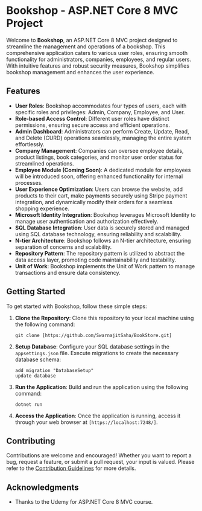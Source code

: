 # Bookshop - ASP.NET Core 8 MVC Project

Welcome to **Bookshop**, an ASP.NET Core 8 MVC project designed to streamline the management and operations of a bookshop. This comprehensive application caters to various user roles, ensuring smooth functionality for administrators, companies, employees, and regular users. With intuitive features and robust security measures, Bookshop simplifies bookshop management and enhances the user experience.

## Features

- **User Roles**: Bookshop accommodates four types of users, each with specific roles and privileges: Admin, Company, Employee, and User.
- **Role-based Access Control**: Different user roles have distinct permissions, ensuring secure access and efficient operations.
- **Admin Dashboard**: Administrators can perform Create, Update, Read, and Delete (CURD) operations seamlessly, managing the entire system effortlessly.
- **Company Management**: Companies can oversee employee details, product listings, book categories, and monitor user order status for streamlined operations.
- **Employee Module (Coming Soon)**: A dedicated module for employees will be introduced soon, offering enhanced functionality for internal processes.
- **User Experience Optimization**: Users can browse the website, add products to their cart, make payments securely using Stripe payment integration, and dynamically modify their orders for a seamless shopping experience.
- **Microsoft Identity Integration**: Bookshop leverages Microsoft Identity to manage user authentication and authorization effectively.
- **SQL Database Integration**: User data is securely stored and managed using SQL database technology, ensuring reliability and scalability.
- **N-tier Architecture**: Bookshop follows an N-tier architecture, ensuring separation of concerns and scalability.
- **Repository Pattern**: The repository pattern is utilized to abstract the data access layer, promoting code maintainability and testability.
- **Unit of Work**: Bookshop implements the Unit of Work pattern to manage transactions and ensure data consistency.

## Getting Started

To get started with Bookshop, follow these simple steps:

1. **Clone the Repository**: Clone this repository to your local machine using the following command:
   ```
   git clone [https://github.com/SwarnajitSaha/BookStore.git]
   ```

2. **Setup Database**: Configure your SQL database settings in the `appsettings.json` file. Execute migrations to create the necessary database schema:
   ```
   add migration "DatabaseSetup"
   update database
   ```

3. **Run the Application**: Build and run the application using the following command:
   ```
   dotnet run
   ```

4. **Access the Application**: Once the application is running, access it through your web browser at `[https://localhost:7248/]`.

## Contributing

Contributions are welcome and encouraged! Whether you want to report a bug, request a feature, or submit a pull request, your input is valued. Please refer to the [Contribution Guidelines](CONTRIBUTING.md) for more details.



## Acknowledgments

- Thanks to the Udemy for ASP.NET Core 8 MVC course.

